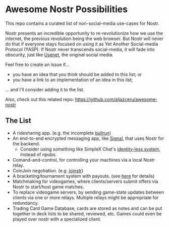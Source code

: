 # Awesome Nostr Possibilities
This repo contains a curated list of non-social-media use-cases for Nostr.

Nostr presents an incredible opportunity to re-revolutionize how we use the internet, the previous revolution being the web browser. But Nostr will never do that if everyone stays focused on using it as Yet Another Social-media Protocol (YASP). If Nostr never transcends social-media, it will fade into obscurity, just like [Usenet](https://en.wikipedia.org/wiki/Usenet), the original social media.

Feel free to create an issue if...
- you have an idea that you think should be added to this list; or
- you have a link to an implementation of an idea in this list;

... and I'll consider adding it to the list.

Also, check out this related repo: https://github.com/aljazceru/awesome-nostr

## The List

- A ridesharing app. (e.g. the incomplete [bullrun](https://github.com/ArcadeCity/bullrun))
- An end-to-end encrypted messaging app, like [Signal](https://github.com/signalapp/libsignal), that uses Nostr for the backend.
  - Consider using something like SimpleX Chat's [identity-less system](https://github.com/simplex-chat/simplex-chat), instead of npubs.
- Comand-and-control, for controlling your machines via a local Nostr relay.
- CoinJoin negotiation. (e.g. [joinstr](https://github.com/22388o/joinstr))
- A bracketing/tournament system with payouts. (see [here](https://stacker.news/items/226921) for details)
- Matchmaking for videogames, where clients/servers submit offers via Nostr to start/host game matches.
- To replace videogame servers, by sending game-state updates between clients via one or more relays. Multiple relays might be appropriate for redundancy.
- Trading Card Game Database, cards are stored as notes and can be put together in deck lists to be shared, reviewed, etc. Games could even be played over nostr with a specialized client.
